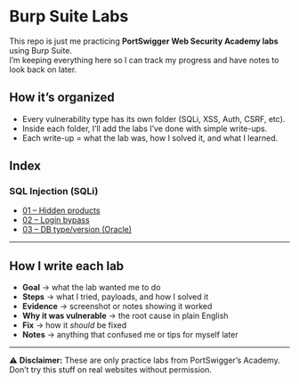 # Burp Suite Labs

This repo is just me practicing **PortSwigger Web Security Academy labs** using Burp Suite.  
I’m keeping everything here so I can track my progress and have notes to look back on later.  

## How it’s organized
- Every vulnerability type has its own folder (SQLi, XSS, Auth, CSRF, etc).
- Inside each folder, I’ll add the labs I’ve done with simple write-ups.
- Each write-up = what the lab was, how I solved it, and what I learned.

## Index

### SQL Injection (SQLi)
- [01 – Hidden products](sqli/01-hidden-products.md)
- [02 – Login bypass](sqli/02-login-bypass.md)
- [03 – DB type/version (Oracle)](sqli/03-db-version-oracle.md)


---

## How I write each lab
- **Goal** → what the lab wanted me to do  
- **Steps** → what I tried, payloads, and how I solved it  
- **Evidence** → screenshot or notes showing it worked  
- **Why it was vulnerable** → the root cause in plain English  
- **Fix** → how it *should* be fixed  
- **Notes** → anything that confused me or tips for myself later  

---

⚠️ **Disclaimer:** These are only practice labs from PortSwigger’s Academy.  
Don’t try this stuff on real websites without permission.
